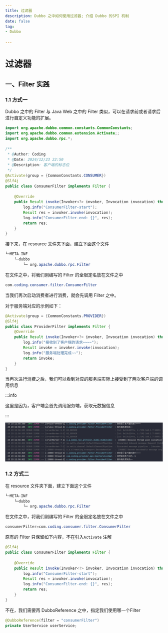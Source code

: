 ```yaml
---
title: 过滤器
description: Dubbo 之中如何使用过滤器; 介绍 Dubbo 的SPI 机制
date: false
tag:
- Dubbo

---
```


# 过滤器

## 一、Filter 实践

### 1.1 方式一

Dubbo 之中的 Filter  与 Java Web 之中的 Filter 类似，可以在请求前或者请求后进行自定义功能的扩展。

```java
import org.apache.dubbo.common.constants.CommonConstants;
import org.apache.dubbo.common.extension.Activate;;
import org.apache.dubbo.rpc.*;

/**
 * @Author: Coding
 * @Date: 2024/12/23 22:50
 * @Description: 客户端的标志位
 */
@Activate(group = {CommonConstants.CONSUMER})
@Slf4j
public class ConsumerFilter implements Filter {

    @Override
    public Result invoke(Invoker<?> invoker, Invocation invocation) throws RpcException {
        log.info("ConsumerFilter-start");
        Result res = invoker.invoke(invocation);
        log.info("ConsumerFilter-end: {}", res);
        return res;
    }
}
```

接下来，在 resource 文件夹下面，建立下面这个文件

```java
└─META-INF                                                 
    └─dubbo
    	└─ org.apache.dubbo.rpc.Filter
```

在文件之中，将我们刚编写的 Filter 的全限定名放在文件之中

```java
com.coding.consumer.filter.ConsumerFilter
```

当我们再次启动消费者进行消费，就会先调用 Filter 之中。

对于服务端对应的示例如下：

```java
@Activate(group = {CommonConstants.PROVIDER})
@Slf4j
public class ProviderFilter implements Filter {
    @Override
    public Result invoke(Invoker<?> invoker, Invocation invocation) throws RpcException {
        log.info("接收到了客户端的请求~~~~");
        Result invoke = invoker.invoke(invocation);
        log.info("服务端处理完成~~");
        return invoke;
    }
}
```

当再次进行消费之后，我们可以看到对应的服务端实际上接受到了两次客户端的调用信息

:::info

这里是因为，客户端会首先调用服务端，获取元数据信息

:::

![image-20241223231342688](asserts/image-20241223231342688.png)

### 1.2 方式二

在 resource 文件夹下面，建立下面这个文件

```java
└─META-INF                                                 
    └─dubbo
    	└─ org.apache.dubbo.rpc.Filter
```

在文件之中，将我们刚编写的 Filter 的全限定名放在文件之中

```java
consumerFilter=com.coding.consumer.filter.ConsumerFilter
```

原有的 Filter 只保留如下内容，不在引入`Activate` 注解

```java
@Slf4j
public class ConsumerFilter implements Filter {

    @Override
    public Result invoke(Invoker<?> invoker, Invocation invocation) throws RpcException {
        log.info("ConsumerFilter-start");
        Result res = invoker.invoke(invocation);
        log.info("ConsumerFilter-end: {}", res);
        return res;
    }
}
```

不在，我们需要再 DubboReference 之中，指定我们使用哪一个Filter

```java
@DubboReference(filter = "consumerFilter")
private UserService userService;
```


